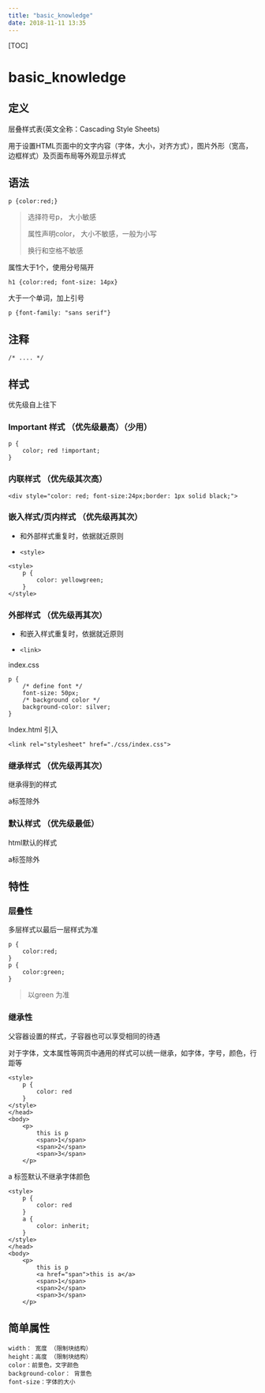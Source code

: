 ```yaml
---
title: "basic_knowledge"
date: 2018-11-11 13:35
---
```



[TOC]


# basic_knowledge



## 定义

层叠样式表(英文全称：Cascading Style Sheets)

用于设置HTML页面中的文字内容（字体，大小，对齐方式），图片外形（宽高，边框样式）及页面布局等外观显示样式



## 语法

```
p {color:red;}
```

> 选择符号p， 大小敏感
>
> 属性声明color， 大小不敏感，一般为小写
>
> 换行和空格不敏感



属性大于1个，使用分号隔开

```
h1 {color:red; font-size: 14px}
```



大于一个单词，加上引号

```
p {font-family: "sans serif"}
```



## 注释

```
/* .... */ 

```



## 样式

优先级自上往下

### Important 样式 （优先级最高）（少用）

```
p {
    color; red !important;
}
```



### 内联样式 （优先级其次高）

```
<div style="color: red; font-size:24px;border: 1px solid black;">
```





### 嵌入样式/页内样式 （优先级再其次）

* 和外部样式重复时，依据就近原则

* `<style>`

```
<style>
	p {
        color: yellowgreen;
	}
</style>
```





###  外部样式 （优先级再其次）

* 和嵌入样式重复时，依据就近原则

* `<link>`

index.css

```
p {
    /* define font */
    font-size: 50px;
    /* background color */
    background-color: silver;
}
```

Index.html 引入

```
<link rel="stylesheet" href="./css/index.css">
```





### 继承样式 （优先级再其次）

继承得到的样式

a标签除外



### 默认样式 （优先级最低）

html默认的样式

a标签除外





## 特性

### 层叠性

多层样式以最后一层样式为准

```
p {
    color:red;
}
p {
    color:green;
}
```

> 以green 为准



### 继承性

父容器设置的样式，子容器也可以享受相同的待遇

对于字体，文本属性等网页中通用的样式可以统一继承，如字体，字号，颜色，行距等

```
<style>
    p {
        color: red
    }
</style>
</head>
<body>
    <p>
        this is p
        <span>1</span>
        <span>2</span>
        <span>3</span>
    </p>
```



a 标签默认不继承字体颜色

```
<style>
    p {
        color: red
    }
    a {
        color: inherit;
    }
</style>
</head>
<body>
    <p>
        this is p
        <a href="span">this is a</a>
        <span>1</span>
        <span>2</span>
        <span>3</span>
    </p>
```



## 简单属性

```
width： 宽度 （限制块结构）
height：高度 （限制块结构）
color：前景色，文字颜色
background-color： 背景色
font-size：字体的大小
```






